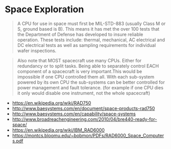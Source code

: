 # Space Exploration

> A CPU for use in space must first be MIL-STD-883 (usually Class M or S, ground based is B). This means it has met the over 100 tests that the Department of Defense has developed to insure reliable operation. These tests include: thermal, mechanical, AC electrical and DC electrical tests as well as sampling requirements for individual wafer inspections.

> Also note that MOST spacecraft use many CPUs. Either for redundancy or to split tasks. Being able to separately control EACH component of a spacecraft is very important.This would be impossible if one CPU controlled them all. With each sub-system powered by its own CPU the sub-systems can be better controlled for power management and fault tolerance. (for example if one CPU dies it only would disable one instrument, not the whole spacecraft)

- https://en.wikipedia.org/wiki/RAD750
- http://www.baesystems.com/en/document/space-products-rad750
- http://www.baesystems.com/en/capability/space-systems
- http://www.broadreachengineering.com/2010/04/bre440-ready-for-space/
- https://en.wikipedia.org/wiki/IBM_RAD6000
- https://montcs.bloomu.edu/~bobmon/PDFs/RAD6000_Space_Computers.pdf